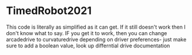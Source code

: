 # TimedRobot2021

This code is literally as simplified as it can get.
If it still doesn't work then I don't know what to say. IF you get it to work, then you can change arcadedrive to curvaturedrive depending on driver preferences-
just make sure to add a boolean value, look up differntial drive documentation
